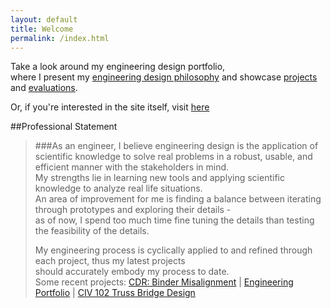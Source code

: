 ```yaml
---
layout: default
title: Welcome
permalink: /index.html
---
```


Take a look around my engineering design portfolio,  
where I present my [engineering design philosophy](principles.html)
and showcase [projects](projects/) and [evaluations](evaluations/).  

Or, if you're interested in the site itself, visit [here](projects/portfolio/)

##Professional Statement
> ###As an engineer,
> I believe engineering design is the application of scientific knowledge to solve real problems in a robust, usable, and efficient manner with the stakeholders in mind.  
> My strengths lie in learning new tools and applying scientific knowledge to analyze real life situations.  
> An area of improvement for me is finding a balance between iterating through prototypes and exploring their details -  
> as of now, I spend too much time fine tuning the details than testing the feasibility of the details.  
>
> My engineering process is cyclically applied to and refined through each project, thus my latest projects  
> should accurately embody my process to date.  
> Some recent projects: [CDR: Binder Misalignment](projects/binder/) | [Engineering Portfolio](projects/portfolio/) | [CIV 102 Truss Bridge Design](projects/bridgedesign/)
